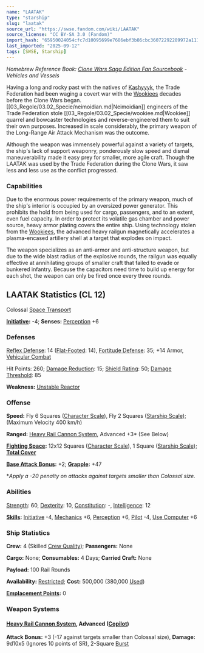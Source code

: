 ```yaml
---
name: "LAATAK"
type: "starship"
slug: "laatak"
source_url: "https://swse.fandom.com/wiki/LAATAK"
source_license: "CC BY-SA 3.0 (Fandom)"
import_hash: "65950024054cfc7d10095699e7686ebf3b86cbc36072292289972a111ddd8fd2"
last_imported: "2025-09-12"
tags: [SWSE, Starship]
---
```

*Homebrew Reference Book: [Clone Wars Saga Edition Fan Sourcebook](https://swse.fandom.com/wiki/Clone_Wars_Saga_Edition_Fan_Sourcebook) - Vehicles and Vessels*

Having a long and rocky past with the natives of [Kashyyyk](https://swse.fandom.com/wiki/Kashyyyk), the Trade Federation had been waging a covert war with the [Wookiees](https://swse.fandom.com/wiki/Wookiees) decades before the Clone Wars began. [[03_Regole/03.02_Specie/neimoidian.md|Neimoidian]] engineers of the Trade Federation stole [[03_Regole/03.02_Specie/wookiee.md|Wookiee]] quarrel and bowcaster technologies and reverse-engineered them to suit their own purposes. Increased in scale considerably, the primary weapon of the Long-Range Air Attack Mechanism was the outcome.

Although the weapon was immensely powerful against a variety of targets, the ship's lack of support weaponry, ponderously slow speed and dismal maneuverability made it easy prey for smaller, more agile craft. Though the LAATAK was used by the Trade Federation during the Clone Wars, it saw less and less use as the conflict progressed.

### Capabilities
Due to the enormous power requirements of the primary weapon, much of the ship's interior is occupied by an oversized power generator. This prohibits the hold from being used for cargo, passengers, and to an extent, even fuel capacity. In order to protect its volatile gas chamber and power source, heavy armor plating covers the entire ship. Using technology stolen from the [Wookiees](https://swse.fandom.com/wiki/Wookiees), the advanced heavy railgun magnetically accelerates a plasma-encased artillery shell at a target that explodes on impact.

The weapon specializes as an anti-armor and anti-structure weapon, but due to the wide blast radius of the explosive rounds, the railgun was equally effective at annihilating groups of smaller craft that failed to evade or bunkered infantry. Because the capacitors need time to build up energy for each shot, the weapon can only be fired once every three rounds.

## LAATAK Statistics (CL 12)
Colossal [Space Transport](https://swse.fandom.com/wiki/Space_Transports)

**[Initiative](https://swse.fandom.com/wiki/Initiative):** -4; **Senses:** [Perception](https://swse.fandom.com/wiki/Perception) +6
### Defenses
[Reflex Defense](https://swse.fandom.com/wiki/Reflex_Defense_(Vehicles)): 14 ([Flat-Footed](https://swse.fandom.com/wiki/Flat-Footed): 14), [Fortitude Defense](https://swse.fandom.com/wiki/Fortitude_Defense_(Vehicles)): 35; +14 Armor, [Vehicular Combat](https://swse.fandom.com/wiki/Vehicular_Combat)

Hit Points: 260; [Damage Reduction](https://swse.fandom.com/wiki/Damage_Reduction): 15; [Shield Rating](https://swse.fandom.com/wiki/Shield_Rating): 50; [Damage Threshold](https://swse.fandom.com/wiki/Damage_Threshold_(Vehicles)): 85

**Weakness:** [Unstable Reactor](https://swse.fandom.com/wiki/Unstable_Reactor)
### Offense
**Speed:** Fly 6 Squares ([Character Scale](https://swse.fandom.com/wiki/Character_Scale)), Fly 2 Squares ([Starship Scale](https://swse.fandom.com/wiki/Starship_Scale)); (Maximum Velocity 400 km/h)

**Ranged:** [Heavy Rail Cannon System](https://swse.fandom.com/wiki/Heavy_Rail_Cannon_System), Advanced +3* (See Below)

**[Fighting Space](https://swse.fandom.com/wiki/Fighting_Space):** 12x12 Squares ([Character Scale](https://swse.fandom.com/wiki/Character_Scale)), 1 Square ([Starship Scale](https://swse.fandom.com/wiki/Starship_Scale)); **[Total Cover](https://swse.fandom.com/wiki/Total_Cover)**

**[Base Attack Bonus](https://swse.fandom.com/wiki/Base_Attack_Bonus):** +2; **[Grapple](https://swse.fandom.com/wiki/Grapple):** +47

**Apply a -20 penalty on attacks against targets smaller than Colossal size.*
### Abilities
[Strength](https://swse.fandom.com/wiki/Strength): 60, [Dexterity](https://swse.fandom.com/wiki/Dexterity): 10, [Constitution](https://swse.fandom.com/wiki/Constitution): -, [Intelligence](https://swse.fandom.com/wiki/Intelligence): 12

**[Skills](https://swse.fandom.com/wiki/Skills):** [Initiative](https://swse.fandom.com/wiki/Initiative) -4, [Mechanics](https://swse.fandom.com/wiki/Mechanics) +6, [Perception](https://swse.fandom.com/wiki/Perception) +6, [Pilot](https://swse.fandom.com/wiki/Pilot) -4, [Use Computer](https://swse.fandom.com/wiki/Use_Computer) +6
### Ship Statistics
**Crew:** 4 (Skilled [Crew Quality](https://swse.fandom.com/wiki/Crew_Quality)); **Passengers:** None

**Cargo:** None; **Consumables:** 4 Days; **Carried Craft:** None

**Payload:** 100 Rail Rounds

**Availability:** [Restricted](https://swse.fandom.com/wiki/Restricted); **Cost:** 500,000 (380,000 [Used](https://swse.fandom.com/wiki/Used))

**[Emplacement Points](https://swse.fandom.com/wiki/Emplacement_Points):** 0
### Weapon Systems
#### [**Heavy Rail Cannon System**](https://swse.fandom.com/wiki/Heavy_Rail_Cannon_System)**, Advanced ([Copilot](https://swse.fandom.com/wiki/Copilot))**
**Attack Bonus:** +3 (-17 against targets smaller than Colossal size), **Damage:** 9d10x5 (Ignores 10 points of SR), 2-Square [Burst](https://swse.fandom.com/wiki/Burst)